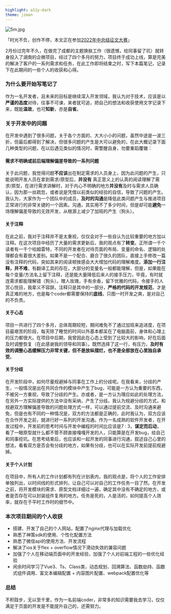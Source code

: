 ```yaml
---
highlight: a11y-dark
theme: jzman
---
```


![5m.jpg](https://p9-juejin.byteimg.com/tos-cn-i-k3u1fbpfcp/1bbe1ffea61444e994ef9853a683c411~tplv-k3u1fbpfcp-watermark.image?)

「时光不负，创作不停，本文正在参加[2022年中总结征文大赛](https://juejin.cn/post/7108989863126368286 "https://juejin.cn/post/7108989863126368286")」

   2月份过完年不久，在做完了成都的主题换肤工作（很遗憾，给同事留了坑）就转身投入了湖南的企微项目，经过了四个多月的努力，项目终于成功上线，算是完美的解决了客户的一系列需求和任务，在此工作即将结束之时，写下本篇笔记，记录下在此期间的一些个人的收获和心得。

### 为什么要开始写笔记了

作为一名开发者，且未来的目标是继续深入开发领域，我认为对于技术，应该是以**严谨的态度**对待，往事不可谏，来者犹可追，把自己的想法和收获使用文字记录下来，既能**温故**，也可**知新**，亦是**自省**。

### 关于开发中的问题

在开发中遇到了很多问题，关于各个方面的、大大小小的问题，虽然中途是一波三折，但最后都得到了解决，但很多问题的产生是大可以避免的，在此大概记录下面几种类型的问题，在以后遇见类似的情况时，需警醒自身，勿要重蹈覆辙：

#### 需求不明确或前后端理解偏差导致的一系列问题

关于此问题，我觉得问题**不应该**出在制定需求的人员身上，因为此问题的产生，只能说明开发人员在拿到需求/原型后，**并没有** 真正意义上的认真的阅读理解了需求/原型，在进行需求讲解时，对于内心不明确的地方**并没有**及时与需求人员确认，因为那一丝疏忽，或者说是凭借以前类似的经验的自信，导致了问题的产生。我认为，大家作为一个团队中的成员，**及时的沟通**是降低此类问题产生与推进项目正常进行的非常关键的一个因素。沟通，其实用不了多少时间，但是却可能**避免**一场理解偏差导致的无效开发，从根源上减少了加班的产生（狗头）。

#### 关于注释

在此之前，我对于注释并不是太重视，仅仅会对于一些自认为比较重要的地方加以注释。在这次项目中经历了大量的需求更新后，我的观点有了**转变**。正所谓一千个读者有一千个哈姆雷特，不同的开发者在对待页面的布局、变量的命名、逻辑的处理都会有着很大差别。如果不是一个配合、磨合了很久的团队，直接上手修改一篇没有注释的代码，突如其来的阅读顿挫感会大大增加代码的理解难度。**添加一行注释，并不难**，有翻译工具的存在，大部分的变量名一般都能理解，但是，如果能在每个变量/方法名上留下注释，还是能大量降低后来人的接手压力，毕竟，有时就连需求都能理解错（狗头）。赠人玫瑰，手有余香，留下优雅的代码，令接手的人赏心悦目，我辈义不容辞。注释只是其中的一部分，**严格的代码的开发规范**，才是真正难的地方，也是每个coder都需要保持的**底线**，只图一时开发之爽，是对自己的不负责。

#### 关于心态

项目一共进行了四个多月，总体周期较短，期间难免不了通过加班来追进度，在项目最艰苦的阶段，每天除了睡觉的时间以外基本都呆在了电脑面前，身体和心理上的压力都很大。在项目中后期，我曾因此在心态上受到了比较大的影响，好在后面及时调整恢复（在此感谢我的领导和同事）。既然选择了这一行，有压力，**及时有效的调整心态缓解压力非常关键，但不是放纵摆烂，也不是全部放在心里独自承受**。

#### 关于分歧

在开发阶段中，如何尽量规避掉与同事在工作上的分歧呢。在我看来，分歧的产生，一般情况是出在共同合作的模块中产生了bug，可能是一方认为重要的东西，不被另一方重视，导致了分歧的产生。亦或者，是一方认为理应如此的处理方法，在另外一方实际提供的方法中没有采纳，产生了分歧。我认为规避分歧的方式，和规避双方理解偏差导致的问题处理方式一样，可以通过提前交流、及时沟通来避免，但是也有不同的一种情况是，双方的方法都是正确的，此时我认为，双方应该在合作开发之前，就进行好一系列的开发沟通。作为一名成熟的软件开发者，在开发过程中，开发前的思考时间与开发中编程的时间比应该是7 : 3，**谋定而后动**，看了一眼原型就什么都不管不顾直接嘎嘎开发的人，只能算是在开发bug，给自己和同事挖坑。在思考结束后，也应该和一起开发的同事进行沟通，叙述自己心里的想法，看看双方是否会有分歧的地方，如果有分歧，也可以在实际开发前提前规避掉。

#### 关于个人计划

在项目中，所有人的工作计划都有列在计划表内，我的观点是，将个人的工作安排单独列出，以时间线的形式排列，让自己可以对自己的工作任务一目了然。在开发之前，将开发模块的需求、原型文档详细过一遍，确定其中没有不确定的地方，或者是否存在可以封装组件复用的地方。任务是死的，人是活的，如何提高个人效率，就存在于平时工作时的细节中。

### 本次项目期间的个人收获

-   搭建、开发了自己的个人网站，配置了nginx代理与加载优化
-   熟悉了神策sdk的使用、个性化配置方法
-   熟悉了微信api的使用方法、开发流程
-   解决了ios关于flex + overflow情况下滑动失效的兼容问题
-   加强了个人在移动端页面中的开发经验，加强了个人对前端工程的一些优化经验
-   闲余时间学习了Vue3、Ts、Class类，动态规划、回溯算法、函数劫持、函数式组件调用、富文本编辑配置 + 内容图片配置、webpack配置优化等

### 总结

不积跬步，无以至千里，作为一名前端coder，非常多的知识需要我去学习，仅仅满足于页面的开发是不能提升自己的，还需努力。
